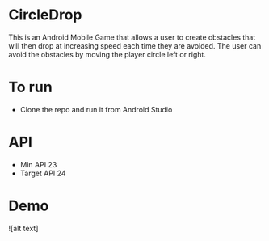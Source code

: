 # CircleDrop
This is an Android Mobile Game that allows a user to create obstacles that will then drop at increasing speed each time they are avoided. The user can avoid the obstacles by moving the player circle left or right.

# To run
- Clone the repo and run it from Android Studio

# API
- Min API 23
- Target API 24

# Demo
![alt text]
